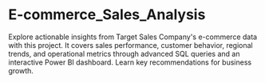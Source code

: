 # E-commerce_Sales_Analysis
Explore actionable insights from Target Sales Company's e-commerce data with this project. It covers sales performance, customer behavior, regional trends, and operational metrics through advanced SQL queries and an interactive Power BI dashboard. Learn key recommendations for business growth.
